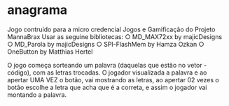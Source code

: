 # anagrama
Jogo contruído para a micro credencial Jogos e Gamificação do Projeto MannaBrax
Usar as seguine bibliotecas:
○ MD_MAX72xx by majicDesigns
○ MD_Parola by majicDesigns
○ SPI-FlashMem by Hamza Ozkan
○ OneButton by Matthias Hertel

O jogo começa sorteando um palavra (daquelas que estão no vetor - código), com as letras trocadas.
O jogador visualizada a palavra e ao apertar UMA VEZ o botão, vai mostrando as letras, ao apertar 02 vezes o botão escolhe a letra que acha que é a correta, e assim o jogador vai montando a palavra.
